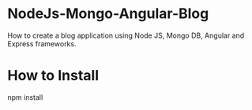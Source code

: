 # NodeJs-Mongo-Angular-Blog
How to create a blog application using Node JS, Mongo DB, Angular and Express frameworks.

# How to Install
npm install

